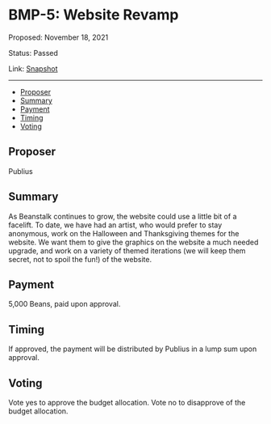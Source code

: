 # BMP-5: Website Revamp

Proposed: November 18, 2021

Status: Passed

Link: [Snapshot](https://snapshot.org/#/beanstalkfarms.eth/proposal/0x685041d1d6bd8e8bc79e020e4cdbec7549ccc347cceaf1c6dcc3a3a81afaad22)

---

- [Proposer](#proposer)
- [Summary](#summary)
- [Payment](#payment)
- [Timing](#timing)
- [Voting](#voting)

## Proposer

Publius

## Summary

As Beanstalk continues to grow, the website could use a little bit of a facelift. To date, we have had an artist, who would prefer to stay anonymous, work on the Halloween and Thanksgiving themes for the website. We want them to give the graphics on the website a much needed upgrade, and work on a variety of themed iterations (we will keep them secret, not to spoil the fun!) of the website.

## Payment

5,000 Beans, paid upon approval.

## Timing

If approved, the payment will be distributed by Publius in a lump sum upon approval.

## Voting

Vote yes to approve the budget allocation. Vote no to disapprove of the budget allocation.
